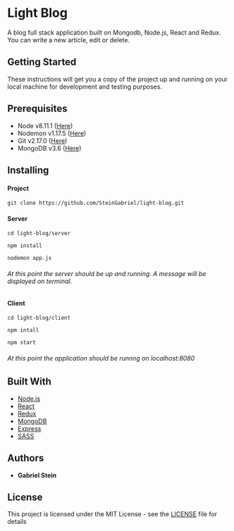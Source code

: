 # Light Blog

A blog full stack application built on Mongodb, Node.js, React and Redux. You can write a new article, edit or delete.

## Getting Started

These instructions will get you a copy of the project up and running on your local machine for development and testing purposes.

## Prerequisites

- Node v8.11.1 ([Here](https://nodejs.org/en/))
- Nodemon v1.17.5 ([Here](https://nodemon.io/))
- Git v2.17.0 ([Here](https://git-scm.com/downloads/))
- MongoDB v3.6 ([Here](https://www.mongodb.com/))

## Installing

#### Project

```
git clone https://github.com/SteinGabriel/light-blog.git
```

#### Server

```
cd light-blog/server
```

```
npm install
```

```
nodemon app.js
```

###### At this point the server should be up and running. A message will be displayed on terminal.

#### Client

```
cd light-blog/client
```

```
npm intall
```

```
npm start
```

###### At this point the application should be runnng on localhost:8080

## Built With

- [Node.js](https://nodejs.org/en/)
- [React](https://reactjs.org/)
- [Redux](https://redux.js.org/)
- [MongoDB](https://www.mongodb.com/)
- [Express](https://expressjs.com/)
- [SASS](https://sass-lang.com/)

## Authors

- **Gabriel Stein**

## License

This project is licensed under the MIT License - see the [LICENSE](LICENSE) file for details
